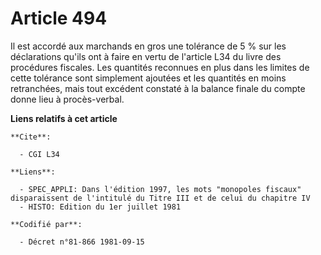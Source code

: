 # Article 494

Il est accordé aux marchands en gros une tolérance de 5 % sur les déclarations qu'ils ont à faire en vertu de l'article L34
du livre des procédures fiscales. Les quantités reconnues en plus dans les limites de cette tolérance sont simplement
ajoutées et les quantités en moins retranchées, mais tout excédent constaté à la balance finale du compte donne lieu à
procès-verbal.

**Liens relatifs à cet article**

	**Cite**:

	  - CGI L34

	**Liens**:

	  - SPEC_APPLI: Dans l'édition 1997, les mots "monopoles fiscaux" disparaissent de l'intitulé du Titre III et de celui du chapitre IV
	  - HISTO: Edition du 1er juillet 1981

	**Codifié par**:

	  - Décret n°81-866 1981-09-15
